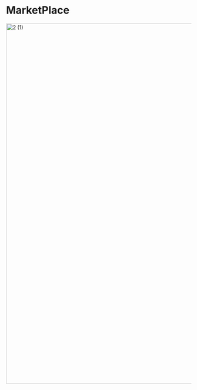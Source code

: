 # MarketPlace

<img width="1666" height="977" alt="2 (1)" src="https://github.com/user-attachments/assets/4215c5f0-0522-4b0d-9d21-3e3ee512503d" />
